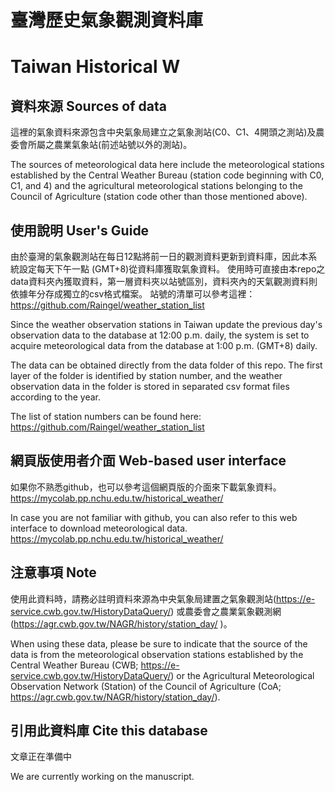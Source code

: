 # 臺灣歷史氣象觀測資料庫 
# Taiwan Historical W

## 資料來源 Sources of data

這裡的氣象資料來源包含中央氣象局建立之氣象測站(C0、C1、4開頭之測站)及農委會所屬之農業氣象站(前述站號以外的測站)。

The sources of meteorological data here include the meteorological stations established by the Central Weather Bureau (station code beginning with C0, C1, and 4) and the agricultural meteorological stations belonging to the Council of Agriculture (station code other than those mentioned above).

## 使用說明 User's Guide

由於臺灣的氣象觀測站在每日12點將前一日的觀測資料更新到資料庫，因此本系統設定每天下午一點 (GMT+8)從資料庫獲取氣象資料。
使用時可直接由本repo之data資料夾內獲取資料，第一層資料夾以站號區別，資料夾內的天氣觀測資料則依據年分存成獨立的csv格式檔案。
站號的清單可以參考這裡：https://github.com/Raingel/weather_station_list

Since the weather observation stations in Taiwan update the previous day's observation data to the database at 12:00 p.m. daily, the system is set to acquire meteorological data from the database at 1:00 p.m. (GMT+8) daily.

The data can be obtained directly from the data folder of this repo. The first layer of the folder is identified by station number, and the weather observation data in the folder is stored in separated csv format files according to the year.

The list of station numbers can be found here: https://github.com/Raingel/weather_station_list

## 網頁版使用者介面 Web-based user interface

如果你不熟悉github，也可以參考這個網頁版的介面來下載氣象資料。
https://mycolab.pp.nchu.edu.tw/historical_weather/

In case you are not familiar with github, you can also refer to this web interface to download meteorological data.
https://mycolab.pp.nchu.edu.tw/historical_weather/

## 注意事項 Note

使用此資料時，請務必註明資料來源為中央氣象局建置之氣象觀測站(https://e-service.cwb.gov.tw/HistoryDataQuery/) 或農委會之農業氣象觀測網(https://agr.cwb.gov.tw/NAGR/history/station_day/ )。

When using these data, please be sure to indicate that the source of the data is from the meteorological observation stations established by the Central Weather Bureau (CWB; https://e-service.cwb.gov.tw/HistoryDataQuery/) or the Agricultural Meteorological Observation Network (Station) of the Council of Agriculture (CoA; https://agr.cwb.gov.tw/NAGR/history/station_day/).

## 引用此資料庫 Cite this database

文章正在準備中

We are currently working on the manuscript.
